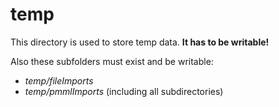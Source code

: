 # temp
This directory is used to store temp data. **It has to be writable!**

Also these subfolders must exist and be writable:
 * *temp/fileImports*
 * *temp/pmmlImports* (including all subdirectories)